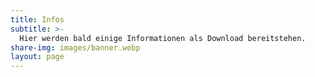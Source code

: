 ```yaml
---
title: Infos
subtitle: >-
  Hier werden bald einige Informationen als Download bereitstehen.
share-img: images/banner.webp
layout: page
---
```

